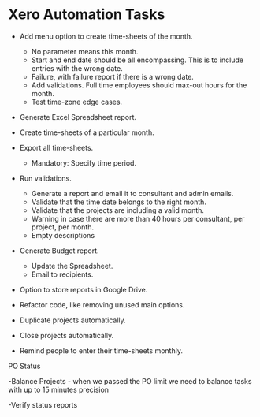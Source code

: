 # Xero Automation Tasks

- Add menu option to create time-sheets of the month.
    - No parameter means this month.
    - Start and end date should be all encompassing. This is to include entries with the wrong date.
    - Failure, with failure report if there is a wrong date.
    - Add validations. Full time employees should max-out hours for the month.
    - Test time-zone edge cases.

- Generate Excel Spreadsheet report.

- Create time-sheets of a particular month.

- Export all time-sheets.
    - Mandatory: Specify time period.

- Run validations.
    - Generate a report and email it to consultant and admin emails.
    - Validate that the time date belongs to the right month.
    - Validate that the projects are including a valid month.
    - Warning in case there are more than 40 hours per consultant, per project, per month.
    - Empty descriptions

- Generate Budget report.
    - Update the Spreadsheet.
    - Email to recipients.

- Option to store reports in Google Drive.

- Refactor code, like removing unused main options.

- Duplicate projects automatically.

- Close projects automatically.

- Remind people to enter their time-sheets monthly.

PO Status

-Balance Projects - when we passed the PO limit we need to balance tasks with up to 15 minutes precision 

-Verify status reports
